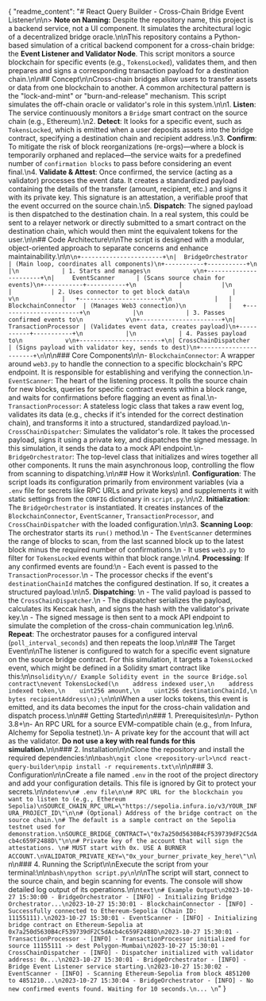 {
  "readme_content": "# React Query Builder - Cross-Chain Bridge Event Listener\n\n> **Note on Naming:** Despite the repository name, this project is a backend service, not a UI component. It simulates the architectural logic of a decentralized bridge oracle.\n\nThis repository contains a Python-based simulation of a critical backend component for a cross-chain bridge: the **Event Listener and Validator Node**. This script monitors a source blockchain for specific events (e.g., `TokensLocked`), validates them, and then prepares and signs a corresponding transaction payload for a destination chain.\n\n## Concept\n\nCross-chain bridges allow users to transfer assets or data from one blockchain to another. A common architectural pattern is the \"lock-and-mint\" or \"burn-and-release\" mechanism. This script simulates the off-chain oracle or validator's role in this system.\n\n1.  **Listen**: The service continuously monitors a `Bridge` smart contract on the source chain (e.g., Ethereum).\n2.  **Detect**: It looks for a specific event, such as `TokensLocked`, which is emitted when a user deposits assets into the bridge contract, specifying a destination chain and recipient address.\n3.  **Confirm**: To mitigate the risk of block reorganizations (re-orgs)—where a block is temporarily orphaned and replaced—the service waits for a predefined number of `confirmation blocks` to pass before considering an event final.\n4.  **Validate & Attest**: Once confirmed, the service (acting as a validator) processes the event data. It creates a standardized payload containing the details of the transfer (amount, recipient, etc.) and signs it with its private key. This signature is an attestation, a verifiable proof that the event occurred on the source chain.\n5.  **Dispatch**: The signed payload is then dispatched to the destination chain. In a real system, this could be sent to a relayer network or directly submitted to a smart contract on the destination chain, which would then mint the equivalent tokens for the user.\n\n## Code Architecture\n\nThe script is designed with a modular, object-oriented approach to separate concerns and enhance maintainability.\n\n```\n+-----------------------+\n|  BridgeOrchestrator   | (Main loop, coordinates all components)\n+-----------+-----------+\n            |\n            | 1. Starts and manages\n            v\n+-----------------------+\n|     EventScanner      | (Scans source chain for events)\n+-----------+-----------+\n            |           |\n            |           | 2. Uses connector to get block data\n            |           v\n            |   +-----------------------+\n            |   |  BlockchainConnector  | (Manages Web3 connection)\n            |   +-----------------------+\n            |\n            | 3. Passes confirmed events to\n            v\n+-----------------------+\n|  TransactionProcessor | (Validates event data, creates payload)\n+-----------+-----------+\n            |\n            | 4. Passes payload to\n            v\n+-----------------------+\n| CrossChainDispatcher  | (Signs payload with validator key, sends to dest)\n+-----------------------+\n```\n\n### Core Components\n\n-   `BlockchainConnector`: A wrapper around `web3.py` to handle the connection to a specific blockchain's RPC endpoint. It is responsible for establishing and verifying the connection.\n-   `EventScanner`: The heart of the listening process. It polls the source chain for new blocks, queries for specific contract events within a block range, and waits for confirmations before flagging an event as final.\n-   `TransactionProcessor`: A stateless logic class that takes a raw event log, validates its data (e.g., checks if it's intended for the correct destination chain), and transforms it into a structured, standardized payload.\n-   `CrossChainDispatcher`: Simulates the validator's role. It takes the processed payload, signs it using a private key, and dispatches the signed message. In this simulation, it sends the data to a mock API endpoint.\n-   `BridgeOrchestrator`: The top-level class that initializes and wires together all other components. It runs the main asynchronous loop, controlling the flow from scanning to dispatching.\n\n## How it Works\n\n1.  **Configuration**: The script loads its configuration primarily from environment variables (via a `.env` file for secrets like RPC URLs and private keys) and supplements it with static settings from the `CONFIG` dictionary in `script.py`.\n\n2.  **Initialization**: The `BridgeOrchestrator` is instantiated. It creates instances of the `BlockchainConnector`, `EventScanner`, `TransactionProcessor`, and `CrossChainDispatcher` with the loaded configuration.\n\n3.  **Scanning Loop**: The orchestrator starts its `run()` method.\n    -   The `EventScanner` determines the range of blocks to scan, from the last scanned block up to the latest block minus the required number of confirmations.\n    -   It uses `web3.py` to filter for `TokensLocked` events within that block range.\n\n4.  **Processing**: If any confirmed events are found:\n    -   Each event is passed to the `TransactionProcessor`.\n    -   The processor checks if the event's `destinationChainId` matches the configured destination. If so, it creates a structured payload.\n\n5.  **Dispatching**: \n    -   The valid payload is passed to the `CrossChainDispatcher`.\n    -   The dispatcher serializes the payload, calculates its Keccak hash, and signs the hash with the validator's private key.\n    -   The signed message is then sent to a mock API endpoint to simulate the completion of the cross-chain communication leg.\n\n6.  **Repeat**: The orchestrator pauses for a configured interval (`poll_interval_seconds`) and then repeats the loop.\n\n## The Target Event\n\nThe listener is configured to watch for a specific event signature on the source bridge contract. For this simulation, it targets a `TokensLocked` event, which might be defined in a Solidity smart contract like this:\n\n```solidity\n// Example Solidity event in the source Bridge.sol contract\nevent TokensLocked(\n    address indexed user,\n    address indexed token,\n    uint256 amount,\n    uint256 destinationChainId,\n    bytes recipientAddress\n);\n```\n\nWhen a user locks tokens, this event is emitted, and its data becomes the input for the cross-chain validation and dispatch process.\n\n## Getting Started\n\n### 1. Prerequisites\n\n-   Python 3.8+\n-   An RPC URL for a source EVM-compatible chain (e.g., from Infura, Alchemy for Sepolia testnet).\n-   A private key for the account that will act as the validator. **Do not use a key with real funds for this simulation.**\n\n### 2. Installation\n\nClone the repository and install the required dependencies:\n\n```bash\ngit clone <repository-url>\ncd react-query-builder\npip install -r requirements.txt\n```\n\n### 3. Configuration\n\nCreate a file named `.env` in the root of the project directory and add your configuration details. This file is ignored by Git to protect your secrets.\n\n```dotenv\n# .env file\n\n# RPC URL for the blockchain you want to listen to (e.g., Ethereum Sepolia)\nSOURCE_CHAIN_RPC_URL=\"https://sepolia.infura.io/v3/YOUR_INFURA_PROJECT_ID\"\n\n# (Optional) Address of the bridge contract on the source chain.\n# The default is a sample contract on the Sepolia testnet used for demonstration.\nSOURCE_BRIDGE_CONTRACT=\"0x7a250d5630B4cF539739dF2C5dAcb4c659F2488D\"\n\n# Private key of the account that will sign the attestations. \n# MUST start with 0x. USE A BURNER ACCOUNT.\nVALIDATOR_PRIVATE_KEY=\"0x_your_burner_private_key_here\"\n```\n\n### 4. Running the Script\n\nExecute the script from your terminal:\n\n```bash\npython script.py\n```\n\nThe script will start, connect to the source chain, and begin scanning for events. The console will show detailed log output of its operations.\n\n```text\n# Example Output\n2023-10-27 15:30:00 - BridgeOrchestrator - [INFO] - Initializing Bridge Orchestrator...\n2023-10-27 15:30:01 - BlockchainConnector - [INFO] - Successfully connected to Ethereum-Sepolia (Chain ID: 11155111).\n2023-10-27 15:30:01 - EventScanner - [INFO] - Initializing bridge contract on Ethereum-Sepolia at 0x7a250d5630B4cF539739dF2C5dAcb4c659F2488D\n2023-10-27 15:30:01 - TransactionProcessor - [INFO] - TransactionProcessor initialized for source 11155111 -> dest Polygon-Mumbai\n2023-10-27 15:30:01 - CrossChainDispatcher - [INFO] - Dispatcher initialized with validator address: 0x...\n2023-10-27 15:30:01 - BridgeOrchestrator - [INFO] - Bridge Event Listener service starting.\n2023-10-27 15:30:02 - EventScanner - [INFO] - Scanning Ethereum-Sepolia from block 4851200 to 4851210...\n2023-10-27 15:30:04 - BridgeOrchestrator - [INFO] - No new confirmed events found. Waiting for 10 seconds.\n... \n```"
}